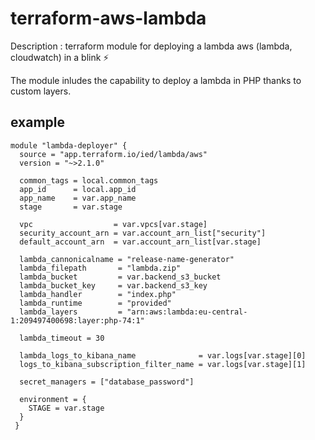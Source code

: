 ﻿# terraform-aws-lambda

Description : terraform module for deploying a lambda aws (lambda, cloudwatch) in a blink ⚡️

The module inludes the capability to deploy a lambda in PHP thanks to custom layers.

## example

```hcl
module "lambda-deployer" {
  source = "app.terraform.io/ied/lambda/aws"
  version = "~>2.1.0"

  common_tags = local.common_tags
  app_id      = local.app_id
  app_name    = var.app_name
  stage       = var.stage

  vpc                  = var.vpcs[var.stage]
  security_account_arn = var.account_arn_list["security"]
  default_account_arn  = var.account_arn_list[var.stage]

  lambda_cannonicalname = "release-name-generator"
  lambda_filepath       = "lambda.zip"
  lambda_bucket         = var.backend_s3_bucket
  lambda_bucket_key     = var.backend_s3_key
  lambda_handler        = "index.php"
  lambda_runtime        = "provided"
  lambda_layers         = "arn:aws:lambda:eu-central-1:209497400698:layer:php-74:1"

  lambda_timeout = 30

  lambda_logs_to_kibana_name              = var.logs[var.stage][0]
  logs_to_kibana_subscription_filter_name = var.logs[var.stage][1]

  secret_managers = ["database_password"]

  environment = {
    STAGE = var.stage
  }
 }
```
